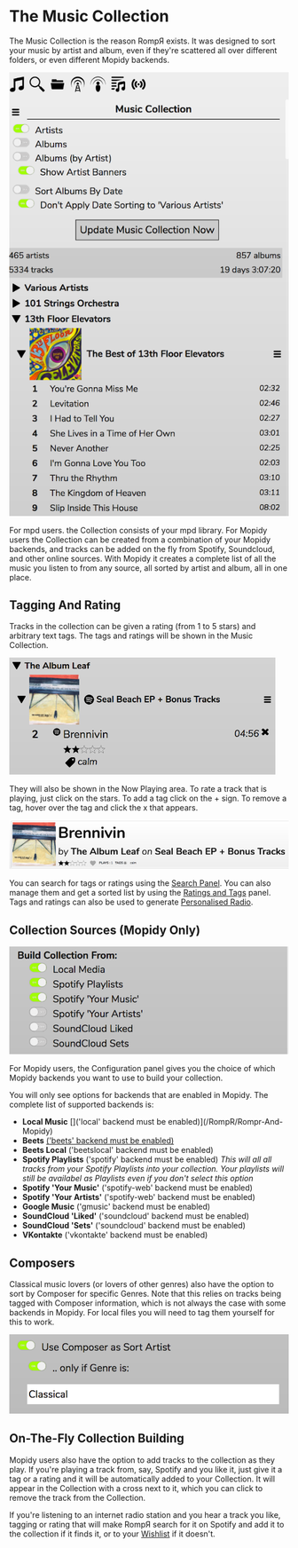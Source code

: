 # The Music Collection

The Music Collection is the reason RompЯ exists. It was designed to sort your music by artist and album, even if they're scattered all over different folders, or even different Mopidy backends.

![](images/collection.png)

For mpd users. the Collection consists of your mpd library. For Mopidy users the Collection can be created from a combination of your Mopidy backends, and tracks can be added on the fly from Spotify, Soundcloud, and other online sources. With Mopidy it creates a complete list of all the music you listen to from any source, all sorted by artist and album, all in one place.

## Tagging And Rating

Tracks in the collection can be given a rating (from 1 to 5 stars) and arbitrary text tags. The tags and ratings will be shown in the Music Collection.

![](images/taggedtrack1.png)

They will also be shown in the Now Playing area. To rate a track that is playing, just click on the stars. To add a tag click on the + sign. To remove a tag, hover over the tag and click the x that appears.

![](images/taggedtrack2.png)

You can search for tags or ratings using the [Search Panel](/RompR/Searching-For-Music). You can also manage them and get a sorted list by using the [Ratings and Tags](/RompR/Managing-Ratings-And-Tags) panel. Tags and ratings can also be used to generate [Personalised Radio](/RompR/Personalised-Radio).

## Collection Sources (Mopidy Only)

![](images/buildcollectionfrom.png)

For Mopidy users, the Configuration panel gives you the choice of which Mopidy backends you want to use to build your collection.

You will only see options for backends that are enabled in Mopidy. The complete list of supported backends is:

* **Local Music** []('local' backend must be enabled)](/RompR/Rompr-And-Mopidy)
* **Beets** [('beets' backend must be enabled)](/RompR/Rompr-And-Mopidy)
* **Beets Local** ('beetslocal' backend must be enabled)
* **Spotify Playlists** ('spotify' backend must be enabled) *This will all all tracks from your Spotify Playlists into your collection. Your playlists will still be availabel as Playlists even if you don't select this option*
* **Spotify 'Your Music'** ('spotify-web' backend must be enabled)
* **Spotify 'Your Artists'** ('spotify-web' backend must be enabled)
* **Google Music** ('gmusic' backend must be enabled)
* **SoundCloud 'Liked'** ('soundcloud' backend must be enabled)
* **SoundCloud 'Sets'** ('soundcloud' backend must be enabled)
* **VKontakte** ('vkontakte' backend must be enabled)

## Composers

Classical music lovers (or lovers of other genres) also have the option to sort by Composer for specific Genres. Note that this relies on tracks being tagged with Composer information, which is not always the case with some backends in Mopidy. For local files you will need to tag them yourself for this to work.

![](images/composersort.png)

## On-The-Fly Collection Building

Mopidy users also have the option to add tracks to the collection as they play. If you're playing a track from, say, Spotify and you like it, just give it a tag or a rating and it will be automatically added to your Collection. It will appear in the Collection with a cross next to it, which you can click to remove the track from the Collection.

If you're listening to an internet radio station and you hear a track you like, tagging or rating that will make RompЯ search for it on Spotify and add it to the collection if it finds it, or to your [Wishlist](/RompR/The-Wishlist) if it doesn't.
